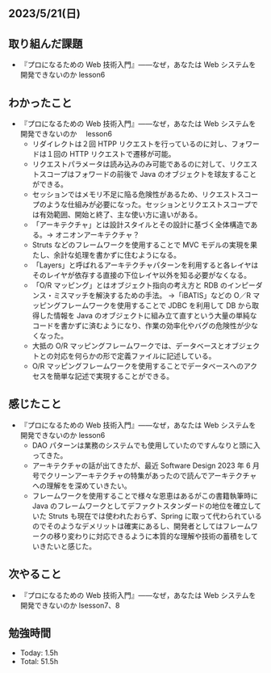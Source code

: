 ## 2023/5/21(日)

## 取り組んだ課題

- 『プロになるための Web 技術入門』――なぜ，あなたは Web システムを開発できないのか lesson6

## わかったこと

- 『プロになるための Web 技術入門』――なぜ，あなたは Web システムを開発できないのか　 lesson6
  - リダイレクトは２回 HTPP リクエストを行っているのに対し、フォワードは１回の HTTP リクエストで遷移が可能。
  - リクエストパラメータは読み込みのみ可能であるのに対して、リクエストスコープはフォワードの前後で Java のオブジェクトを球友することができる。
  - セッションではメモリ不足に陥る危険性があるため、リクエストスコープのような仕組みが必要になった。セッションとリクエストスコープでは有効範囲、開始と終了、主な使い方に違いがある。
  - 「アーキテクチャ」とは設計スタイルとその設計に基づく全体構造である。→ オニオンアーキテクチャ？
  - Struts などのフレームワークを使用することで MVC モデルの実現を果たし、余計な処理を書かずに住むようになる。
  - 「Layers」と呼ばれるアーキテクチャパターンを利用すると各レイヤはそのレイヤが依存する直接の下位レイヤ以外を知る必要がなくなる。
  - 「O/R マッピング」とはオブジェクト指向の考え方と RDB のインピーダンス・ミスマッチを解決するための手法。
    →「iBATIS」などの O／R マッピングフレームワークを使用することで JDBC を利用して DB から取得した情報を Java のオブジェクトに組み立て直すという大量の単純なコードを書かずに済むようになり、作業の効率化やバグの危険性が少なくなった。
  - 大抵の O/R マッピングフレームワークでは、データベースとオブジェクトとの対応を何らかの形で定義ファイルに記述している。
  - O/R マッピングフレームワークを使用することでデータベースへのアクセスを簡単な記述で実現することができる。

## 感じたこと

- 『プロになるための Web 技術入門』――なぜ，あなたは Web システムを開発できないのか lesson6
  - DAO パターンは業務のシステムでも使用していたのですんなりと頭に入ってきた。
  - アーキテクチャの話が出てきたが、最近 Software Design 2023 年 6 月号でクリーンアーキテクチャの特集があったので読んでアーキテクチャへの理解をを深めていきたい。
  - フレームワークを使用することで様々な恩恵はあるがこの書籍執筆時に Java のフレームワークとしてデファクトスタンダードの地位を確立していた Struts も現在では使われたおらず、Spring に取って代わられているのでそのようなデメリットは確実にあるし、開発者としてはフレームワークの移り変わりに対応できるように本質的な理解や技術の蓄積をしていきたいと感じた。

## 次やること

- 『プロになるための Web 技術入門』――なぜ，あなたは Web システムを開発できないのか lsesson7、8

## 勉強時間

- Today: 1.5h
- Total: 51.5h

